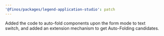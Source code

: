 ```yaml
---
'@finos/packages/legend-application-studio': patch
---
```


Added the code to auto-fold components upon the form mode to text switch, and added an extension mechanism to get Auto-Folding candidates.
